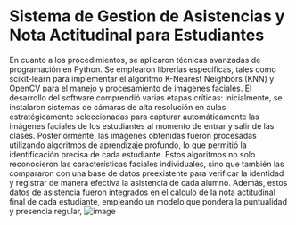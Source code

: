 # Sistema de Gestion de Asistencias y Nota Actitudinal para Estudiantes
En cuanto a los procedimientos, se aplicaron técnicas avanzadas de programación en Python. Se emplearon librerías específicas, tales como scikit-learn para implementar el algoritmo K-Nearest Neighbors (KNN) y OpenCV para el manejo y procesamiento de imágenes faciales. El desarrollo del software comprendió varias etapas críticas: inicialmente, se instalaron sistemas de cámaras de alta resolución en aulas estratégicamente seleccionadas para capturar automáticamente las imágenes faciales de los estudiantes al momento de entrar y salir de las clases. Posteriormente, las imágenes obtenidas fueron procesadas utilizando algoritmos de aprendizaje profundo, lo que permitió la identificación precisa de cada estudiante. Estos algoritmos no solo reconocieron las características faciales individuales, sino que también las compararon con una base de datos preexistente para verificar la identidad y registrar de manera efectiva la asistencia de cada alumno. Además, estos datos de asistencia fueron integrados en el cálculo de la nota actitudinal final de cada estudiante, empleando un modelo que pondera la puntualidad y presencia regular, 
![image](https://github.com/migueleduardofer10/Sistema-de-Gesti-n-de-Asistencias-y-Nota-Actitudinal-para-Estudiantes/assets/100443946/829c0fc9-801c-4a5a-9d47-dc472526096b)
